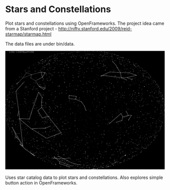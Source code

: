 Stars and Constellations
======

Plot stars and constellations using OpenFrameworks.
The project idea came from a Stanford project - http://nifty.stanford.edu/2009/reid-starmap/starmap.html

The data files are under bin/data.

![Screenshot of output](/screenshot.png?raw=true "Project Output")

Uses star catalog data to plot stars and constellations. Also explores simple button action in OpenFrameworks.
